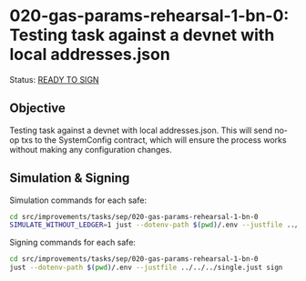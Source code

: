 # 020-gas-params-rehearsal-1-bn-0: Testing task against a devnet with local addresses.json

Status: [READY TO SIGN]()

## Objective

Testing task against a devnet with local addresses.json. This will send no-op txs to the SystemConfig contract, which will ensure the process works without making any configuration changes.

## Simulation & Signing

Simulation commands for each safe:
```bash
cd src/improvements/tasks/sep/020-gas-params-rehearsal-1-bn-0
SIMULATE_WITHOUT_LEDGER=1 just --dotenv-path $(pwd)/.env --justfile ../../../single.just simulate
```

Signing commands for each safe:
```bash
cd src/improvements/tasks/sep/020-gas-params-rehearsal-1-bn-0
just --dotenv-path $(pwd)/.env --justfile ../../../single.just sign
```

